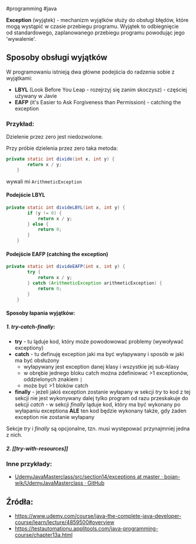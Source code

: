 #programming #java 

**Exception** (wyjątek) - mechanizm wyjątków służy do obsługi błędów, które mogą wystąpić w czasie przebiegu programu. Wyjątek to odbiegnięcie od standardowego, zaplanowanego przebiegu programu powodując jego 'wywalenie'.

## Sposoby obsługi wyjątków

W programowaniu istnieją dwa główne podejścia do radzenia sobie z wyjątkami:
- **LBYL** (Look Before You Leap - rozejrzyj się zanim skoczysz) - częściej używany w Javie
- **EAFP** (it's Easier to Ask Forgiveness than Permission) - catching the exception

### Przykład: 
Dzielenie przez zero jest niedozwolone.

Przy próbie dzielenia przez zero taka metoda:
```java
private static int divide(int x, int y) {
        return x / y;
    }
```
wywali mi ``ArithmeticException``

#### Podejście LBYL
```java
private static int divideLBYL(int x, int y) {
        if (y != 0) {
            return x / y;
        } else {
            return 0;
        }
    }
```

#### Podejście EAFP (catching the exception)
```java
private static int divideEAFP(int x, int y) {
        try {
            return x / y;
        } catch (ArithmeticException arithmeticException) {
            return 0;
        }
    }
```

#### Sposoby łapania wyjątków:

##### 1. try-catch-finally:
- **try** - tu ląduje kod, który może powodowować problemy (wywoływać exceptiony) 
- **catch** - tu definuję exception jaki ma być wyłapywany i sposób w jaki ma być obsłużony
	- wyłapywany jest exception danej klasy i wszystkie jej sub-klasy
	- w obrębie jednego bloku catch można zdefiniować >1 exceptionów, oddzielonych znakiem `|`
	- może być >1 bloków catch
- **finally** - jeżeli jakiś exception zostanie wyłapany w sekcji *try* to kod z tej sekcji nie jest wykonywany dalej tylko program od razu przeskakuje do sekcji *catch* - w sekcji *finally* ląduje kod, który ma być wykonany po wyłapaniu exceptiona **ALE** ten kod będzie wykonany także, gdy żaden exception nie zostanie wyłapany

Sekcje *try* i *finally* są opcjonalne, tzn. musi występować przynajmniej jedna z nich.

##### 2. [[try-with-resources]]



### Inne przykłady: 
- [UdemyJavaMasterclass/src/section14/exceptions at master · bojan-wik/UdemyJavaMasterclass · GitHub](https://github.com/bojan-wik/UdemyJavaMasterclass/tree/master/src/section14/exceptions)

## Źródła:
- https://www.udemy.com/course/java-the-complete-java-developer-course/learn/lecture/4859500#overview
- https://testautomationu.applitools.com/java-programming-course/chapter13a.html
